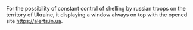 For the possibility of constant control of shelling by russian troops on the territory of Ukraine,
it displaying a window always on top with the opened site https://alerts.in.ua.
